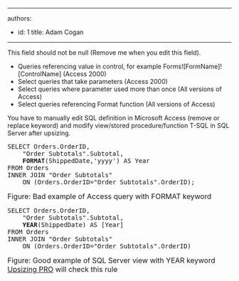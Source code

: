 

---
authors:
  - id: 1
    title: Adam Cogan
---




<span class='intro'> This field should not be null (Remove me when you edit this field). </span>


  <ul>
    <li>Queries referencing value in control, for example Forms![FormName]![ControlName] (Access 2000) </li>
    <li>Select queries that take parameters (Access 2000) </li>
    <li>Select queries where parameter used more than once (All versions of Access) </li>
    <li>Select queries referencing Format function (All versions of Access) </li>
</ul>
<p>You have to manually edit SQL definition in Microsoft Access (remove or replace keyword) and modify view/stored procedure/function T-SQL in SQL Server after upsizing.</p>
<pre class="ms-rteCustom-CodeArea">SELECT Orders.OrderID,
    &quot;Order Subtotals&quot;.Subtotal, 
    <b>FORMAT</b>(ShippedDate,'yyyy') AS Year 
FROM Orders 
INNER JOIN &quot;Order Subtotals&quot; 
    ON (Orders.OrderID=&quot;Order Subtotals&quot;.OrderID);</pre>
<font class="ms-rteCustom-FigureBad" size="+0">Figure&#58; Bad example of Access query with FORMAT keyword</font>
<pre class="ms-rteCustom-CodeArea">SELECT Orders.OrderID,
    &quot;Order Subtotals&quot;.Subtotal, 
    <b>YEAR</b>(ShippedDate) AS [Year] 
FROM Orders 
INNER JOIN &quot;Order Subtotals&quot; 
    ON (Orders.OrderID=&quot;Order Subtotals&quot;.OrderID)</pre>
<font class="ms-rteCustom-FigureGood" size="+0">Figure&#58; Good example of SQL Server view with YEAR keyword <br>
</font><font class="ms-rteCustom-YellowBorderBox" size="+0"><a href="http&#58;//www.ssw.com.au/ssw/UpsizingPRO">Upsizing PRO</a> will check this rule<br>
</font>



